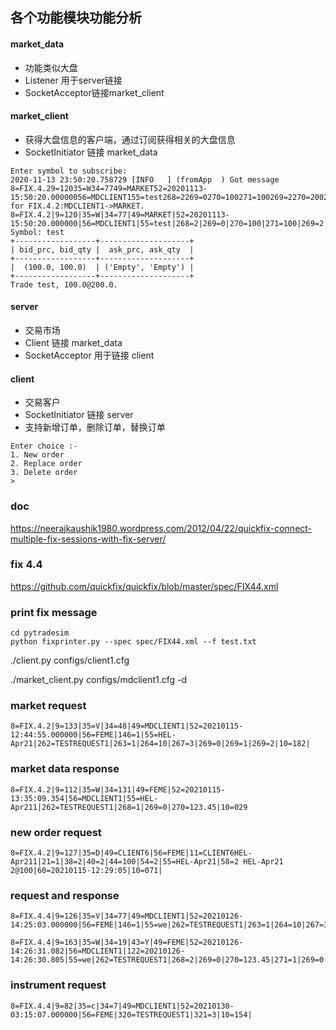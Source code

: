 ## 各个功能模块功能分析
#### market_data
* 功能类似大盘
* Listener 用于server链接
* SocketAcceptor链接market_client
#### market_client
* 获得大盘信息的客户端，通过订阅获得相关的大盘信息
* SocketInitiator 链接 market_data

```
Enter symbol to subscribe: 
2020-11-13 23:50:20.758729 [INFO   ] (fromApp  ) Got message 8=FIX.4.29=12035=W34=7749=MARKET52=20201113-15:50:20.00000056=MDCLIENT155=test268=2269=0270=100271=100269=2270=200271=10010=088 for FIX.4.2:MDCLIENT1->MARKET.
8=FIX.4.2|9=120|35=W|34=77|49=MARKET|52=20201113-15:50:20.000000|56=MDCLIENT1|55=test|268=2|269=0|270=100|271=100|269=2|270=200|271=100|10=088|
Symbol: test
+------------------+--------------------+
| bid_prc, bid_qty |  ask_prc, ask_qty  |
+------------------+--------------------+
|  (100.0, 100.0)  | ('Empty', 'Empty') |
+------------------+--------------------+
Trade test, 100.0@200.0.
```

#### server
* 交易市场
* Client 链接 market_data
* SocketAcceptor 用于链接 client

#### client
* 交易客户
* SocketInitiator 链接 server
* 支持新增订单，删除订单，替换订单
```
Enter choice :- 
1. New order
2. Replace order
3. Delete order
> 
```

### doc
https://neerajkaushik1980.wordpress.com/2012/04/22/quickfix-connect-multiple-fix-sessions-with-fix-server/

### fix 4.4

https://github.com/quickfix/quickfix/blob/master/spec/FIX44.xml

### print fix message
```
cd pytradesim
python fixprinter.py --spec spec/FIX44.xml --f test.txt
```

./client.py configs/client1.cfg

./market_client.py configs/mdclient1.cfg -d

### market request
```
8=FIX.4.2|9=133|35=V|34=48|49=MDCLIENT1|52=20210115-12:44:55.000000|56=FEME|146=1|55=HEL-Apr21|262=TESTREQUEST1|263=1|264=10|267=3|269=0|269=1|269=2|10=182|
```
### market data response
```
8=FIX.4.2|9=112|35=W|34=131|49=FEME|52=20210115-13:35:09.354|56=MDCLIENT1|55=HEL-Apr211|262=TESTREQUEST1|268=1|269=0|270=123.45|10=029
```


### new order request
```
8=FIX.4.2|9=127|35=D|49=CLIENT6|56=FEME|11=CLIENT6HEL-Apr211|21=1|38=2|40=2|44=100|54=2|55=HEL-Apr21|58=2 HEL-Apr21 2@100|60=20210115-12:29:05|10=071|
```

### request and response
```
8=FIX.4.4|9=126|35=V|34=77|49=MDCLIENT1|52=20210126-14:25:03.000000|56=FEME|146=1|55=we|262=TESTREQUEST1|263=1|264=10|267=3|269=0|269=1|269=2|10=008|
```
```
8=FIX.4.4|9=163|35=W|34=19|43=Y|49=FEME|52=20210126-14:26:31.082|56=MDCLIENT1|122=20210126-14:26:30.805|55=we|262=TESTREQUEST1|268=2|269=0|270=123.45|271=1|269=0|270=123.45|271=1|10=054|
```
### instrument request
```
8=FIX.4.4|9=82|35=c|34=7|49=MDCLIENT1|52=20210130-03:15:07.000000|56=FEME|320=TESTREQUEST1|321=3|10=154|
```
